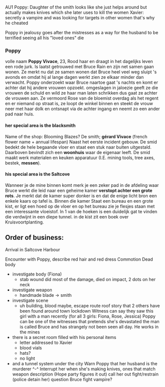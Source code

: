 AU1
Poppy: Daughter of the smith
looks like she just helps around but actually makes knives which she later uses to kill the women
Xavier: secretly a vampire and was looking for targets in other women that's why he cheated

Poppy in jealousy goes after the mistresses as a way for the husband to be terrified seeing all his "loved ones" die

### Poppy
volle naam **Poppy Vivace**, 23, Rood haar en draagt in het dagelijks leven een rode jurk. Is laatst getrouwed met Bruce Rain en zijn net samen gaan wonen. Ze merkt nu dat ze samen wonen dat Bruce heel veel weg sluipt 's avonds en omdat hij al lange dagen werkt zien ze elkaar minder dan verwacht. Poppy onderzoekt waar Bruce naartoe gaat 's nachts en komt er achter dat hij andere vrouwen opzoekt. omgeslagen in jaloezie geeft ze die vrouwen de schuld en wild ze haar man laten schrikken dus gaat ze achter de vrouwen aan. Ze vermoord Rose van de bloemist overdag als het regent en er niemand op straat is, ze loopt de winkel binnen en steekt de vrouw neer met haar dolk en ontsnapt via de achter ingang en neemt zo een ander pad naar huis.

#### her special area is the blacksmith
Name of the shop: Blooming Blazes? 
De smith; **gérard Vivace** (french flower name + annual lifespan) 
Naast het eerste incident gebouw. De smid bedekt de hele begaande vloer en staat een stuk naar buiten uitgestald. Daarboven bevindt zich een **woonhuis** waar de eigenaar leeft. De smid maakt werk materialen en keuken apparatuur (I.E. mining tools, tree axes, bestek, **messen**).
#### his special area is the Saltcove
Wanneer je de mine binnen komt merk je een zeker pad in de afdeling waar Bruce werkt die leid naar een geheime kamer **verstopt achter een grote rots**. Je merkt dat de kamer super donker is en dat de enige licht bron een enkele kaars op tafel is. Binnen die kamer Staat een bureau en een grote kist, er ligt een hoed op de vloer en op het bureau zie je flesjes staan met een interessante vloeistof. In 1 van de hoeken is een duidelijk gat te vinden die verdwijnt in een diepe tunnel.
in de kist zit een boek over Kruisvoortplanting. 



## Order of business:

Arrival in Saltcove Harbour

Encounter with Poppy, describe red hair and red dress
Commotion
Dead body
- investigate body (Fiona)
	- stab wound did most of the damage, died on impact, 2 dots on her neck
- investigate weapon
	- handmade blade -> smith
- investigate scene
	- uh building, blood maybe, escape route roof
story that 2 others have been found around town
lockdown
Witness can say they saw this girl with a man recently (for all 3 girls: Fiona, Rose, Jessica)
Poppy can be one of the witnesses that pretends she's devastated 
the man is called Bruce and has strangely not been seen all day. 
He works in the mines 
- there is a secret room filled with his personal items
	- letter addressed to Xavier
	- blood vials
	- hats?
	- no light
- and a tunnel system under the city
 Warn Poppy that her husband is the murderer ^-^ 
 Interrupt her when she's making knives, ones that match weapon description
 (Hope party figures it out)
call her out
fight/restrain (police detain her)
question Bruce
fight vampire?





